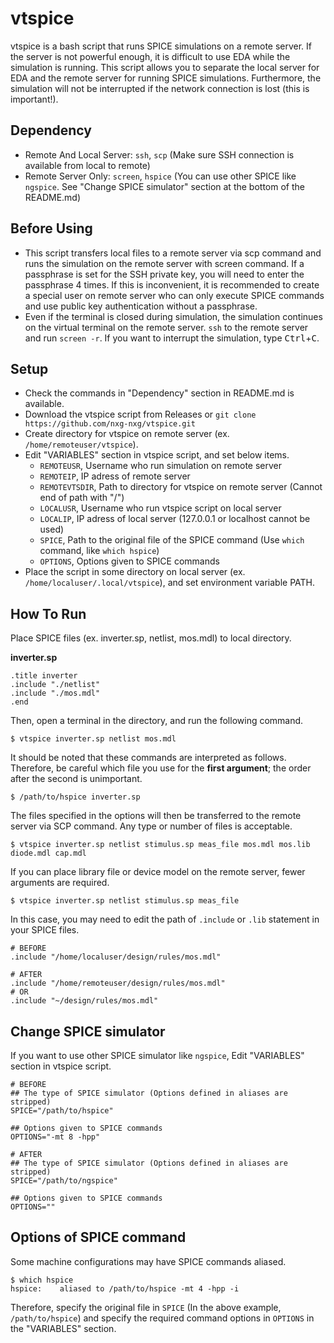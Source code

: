 # vtspice

vtspice is a bash script that runs SPICE simulations on a remote server. If the server is not powerful enough, it is difficult to use EDA while the simulation is running. This script allows you to separate the local server for EDA and the remote server for running SPICE simulations. Furthermore, the simulation will not be interrupted if the network connection is lost (this is important!).

## Dependency

-   Remote And Local Server: `ssh`, `scp` (Make sure SSH connection is available from local to remote)
-   Remote Server Only: `screen`, `hspice` (You can use other SPICE like `ngspice`. See "Change SPICE simulator" section at the bottom of the README.md)

## Before Using

-   This script transfers local files to a remote server via scp command and runs the simulation on the remote server with screen command. If a passphrase is set for the SSH private key, you will need to enter the passphrase 4 times. If this is inconvenient, it is recommended to create a special user on remote server who can only execute SPICE commands and use public key authentication without a passphrase.
-   Even if the terminal is closed during simulation, the simulation continues on the virtual terminal on the remote server. `ssh` to the remote server and run `screen -r`. If you want to interrupt the simulation, type <kbd>Ctrl</kbd>+<kbd>C</kbd>.

## Setup

-   Check the commands in "Dependency" section in README.md is available.
-   Download the vtspice script from Releases or `git clone https://github.com/nxg-nxg/vtspice.git`
-   Create directory for vtspice on remote server (ex. `/home/remoteuser/vtspice`).
-   Edit "VARIABLES" section in vtspice script, and set below items.
    -   `REMOTEUSR`, Username who run simulation on remote server
    -   `REMOTEIP`, IP adress of remote server
    -   `REMOTEVTSDIR`, Path to directory for vtspice on remote server (Cannot end of path with "/")
    -   `LOCALUSR`, Username who run vtspice script on local server
    -   `LOCALIP`, IP adress of local server (127.0.0.1 or localhost cannot be used)
    -   `SPICE`, Path to the original file of the SPICE command (Use `which` command, like `which hspice`)
    -   `OPTIONS`, Options given to SPICE commands
-   Place the script in some directory on local server (ex. `/home/localuser/.local/vtspice`), and set environment variable PATH.

## How To Run

Place SPICE files (ex. inverter.sp, netlist, mos.mdl) to local directory.

**inverter.sp**

```
.title inverter
.include "./netlist"
.include "./mos.mdl"
.end
```

Then, open a terminal in the directory, and run the following command.

```
$ vtspice inverter.sp netlist mos.mdl
```

It should be noted that these commands are interpreted as follows.
Therefore, be careful which file you use for the **first argument**; the order after the second is unimportant.

```
$ /path/to/hspice inverter.sp
```

The files specified in the options will then be transferred to the remote server via SCP command.
Any type or number of files is acceptable.

```
$ vtspice inverter.sp netlist stimulus.sp meas_file mos.mdl mos.lib diode.mdl cap.mdl
```

If you can place library file or device model on the remote server, fewer arguments are required.

```
$ vtspice inverter.sp netlist stimulus.sp meas_file
```

In this case, you may need to edit the path of `.include` or `.lib` statement in your SPICE files.

```
# BEFORE
.include "/home/localuser/design/rules/mos.mdl"
```
```
# AFTER
.include "/home/remoteuser/design/rules/mos.mdl"
# OR
.include "~/design/rules/mos.mdl"
```

## Change SPICE simulator

If you want to use other SPICE simulator like `ngspice`, Edit "VARIABLES" section in vtspice script.

```
# BEFORE
## The type of SPICE simulator (Options defined in aliases are stripped)
SPICE="/path/to/hspice"

## Options given to SPICE commands
OPTIONS="-mt 8 -hpp"
```
```
# AFTER
## The type of SPICE simulator (Options defined in aliases are stripped)
SPICE="/path/to/ngspice"

## Options given to SPICE commands
OPTIONS=""
```

## Options of SPICE command

Some machine configurations may have SPICE commands aliased.

```
$ which hspice
hspice:    aliased to /path/to/hspice -mt 4 -hpp -i
```

Therefore, specify the original file in `SPICE` (In the above example, `/path/to/hspice`)
and specify the required command options in `OPTIONS` in the "VARIABLES" section.
